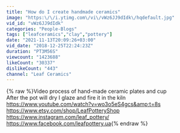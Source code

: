 ```yaml
---
title: "How do I create handmade ceramics"
image: "https:\/\/i.ytimg.com\/vi\/vWz6JJ9dIdk\/hqdefault.jpg"
vid_id: "vWz6JJ9dIdk"
categories: "People-Blogs"
tags: ["leafceramics","clay","pottery"]
date: "2021-11-13T20:09:26+03:00"
vid_date: "2018-12-25T22:24:23Z"
duration: "PT3M56S"
viewcount: "1423688"
likeCount: "30337"
dislikeCount: "443"
channel: "Leaf Ceramics"
---
```

{% raw %}Video process of hand-made ceramic plates and cup<br />After the pot will dry I glaze and fire it in the kiln <a rel="nofollow" target="blank" href="https://www.youtube.com/watch?v=wo3o5eS4gcs&amp;t=8s">https://www.youtube.com/watch?v=wo3o5eS4gcs&amp;t=8s</a><br /><a rel="nofollow" target="blank" href="https://www.etsy.com/shop/LeafPotteryShop">https://www.etsy.com/shop/LeafPotteryShop</a><br /><a rel="nofollow" target="blank" href="https://www.instagram.com/leaf_pottery/">https://www.instagram.com/leaf_pottery/</a><br /><a rel="nofollow" target="blank" href="https://www.facebook.com/leafpottery.ua">https://www.facebook.com/leafpottery.ua</a>{% endraw %}
